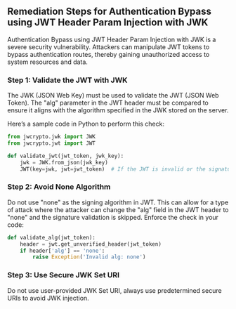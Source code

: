 

## Remediation Steps for Authentication Bypass using JWT Header Param Injection with JWK

Authentication Bypass using JWT Header Param Injection with JWK is a severe security vulnerability. Attackers can manipulate JWT tokens to bypass authentication routes, thereby gaining unauthorized access to system resources and data.

### Step 1: Validate the JWT with JWK
The JWK (JSON Web Key) must be used to validate the JWT (JSON Web Token). The "alg" parameter in the JWT header must be compared to ensure it aligns with the algorithm specified in the JWK stored on the server.

Here’s a sample code in Python to perform this check:

```python
from jwcrypto.jwk import JWK
from jwcrypto.jwt import JWT

def validate_jwt(jwt_token, jwk_key):
    jwk = JWK.from_json(jwk_key)
    JWT(key=jwk, jwt=jwt_token)  # If the JWT is invalid or the signature doesn't match an exception will be raised
```

### Step 2: Avoid None Algorithm
Do not use "none" as the signing algorithm in JWT. This can allow for a type of attack where the attacker can change the "alg" field in the JWT header to "none" and the signature validation is skipped. Enforce the check in your code:

```python
def validate_alg(jwt_token):
    header = jwt.get_unverified_header(jwt_token)
    if header['alg'] == 'none':
        raise Exception('Invalid alg: none')
```

### Step 3: Use Secure JWK Set URI
Do not use user-provided JWK Set URI, always use predetermined secure URIs to avoid JWK injection. 